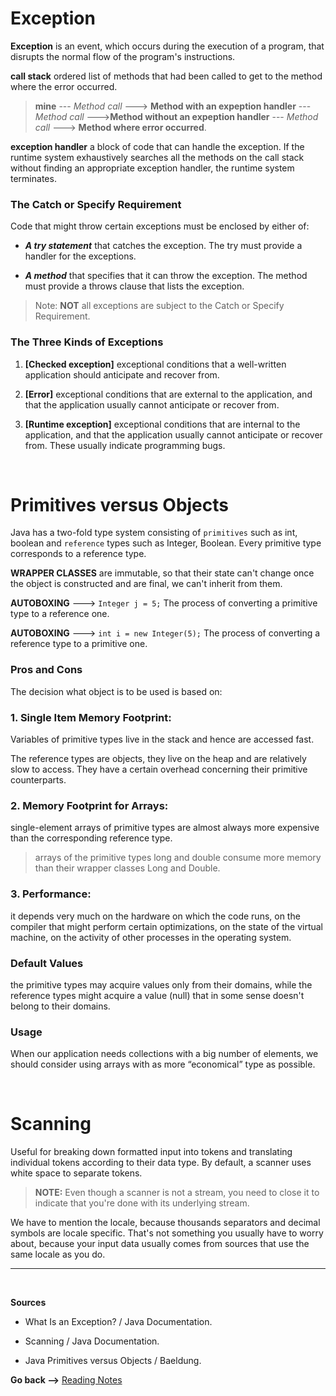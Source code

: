 # Exception

**Exception** is an event, which occurs during the execution of a program, that disrupts the normal flow of the program's instructions.

**call stack** ordered list of methods that had been called to get to the method where the error occurred.

> **mine** --- _Method call_ ---> **Method with an expeption handler** --- _Method call_ --->**Method without an expeption handler** --- _Method call_ ---> **Method where error occurred**.

**exception handler** a block of code that can handle the exception. If the runtime system exhaustively searches all the methods on the call stack without finding an appropriate exception handler, the runtime system terminates.

### **The Catch or Specify Requirement**

Code that might throw certain exceptions must be enclosed by either of:

- **_A try statement_** that catches the exception. The try must provide a handler for the exceptions.

- **_A method_** that specifies that it can throw the exception. The method must provide a throws clause that lists the exception.

> Note: **NOT** all exceptions are subject to the Catch or Specify Requirement.

### **The Three Kinds of Exceptions**

1. **[Checked exception]** exceptional conditions that a well-written application should anticipate and recover from.

2. **[Error]** exceptional conditions that are external to the application, and that the application usually cannot anticipate or recover from.

3. **[Runtime exception]** exceptional conditions that are internal to the application, and that the application usually cannot anticipate or recover from. These usually indicate programming bugs.

<br>

# Primitives versus Objects

Java has a two-fold type system consisting of `primitives` such as int, boolean and `reference` types such as Integer, Boolean. Every primitive type corresponds to a reference type.

**WRAPPER CLASSES** are immutable, so that their state can't change once the object is constructed and are final, we can't inherit from them.

**AUTOBOXING** ---> `Integer j = 5;` The process of converting a primitive type to a reference one.

**AUTOBOXING** ---> `int i = new Integer(5);` The process of converting a reference type to a primitive one.

### **Pros and Cons**

The decision what object is to be used is based on:

### 1. Single Item Memory Footprint:

Variables of primitive types live in the stack and hence are accessed fast.

The reference types are objects, they live on the heap and are relatively slow to access. They have a certain overhead concerning their primitive counterparts.

### 2. Memory Footprint for Arrays:

single-element arrays of primitive types are almost always more expensive than the corresponding reference type.

> arrays of the primitive types long and double consume more memory than their wrapper classes Long and Double.

### 3. Performance:

it depends very much on the hardware on which the code runs, on the compiler that might perform certain optimizations, on the state of the virtual machine, on the activity of other processes in the operating system.

### **Default Values**

the primitive types may acquire values only from their domains, while the reference types might acquire a value (null) that in some sense doesn't belong to their domains.

### **Usage**

When our application needs collections with a big number of elements, we should consider using arrays with as more “economical” type as possible.

<br>

# Scanning

Useful for breaking down formatted input into tokens and translating individual tokens according to their data type. By default, a scanner uses white space to separate tokens.

> **NOTE:** Even though a scanner is not a stream, you need to close it to indicate that you're done with its underlying stream.

We have to mention the locale, because thousands separators and decimal symbols are locale specific. That's not something you usually have to worry about, because your input data usually comes from sources that use the same locale as you do.

<hr>
<br>

**Sources**

- What Is an Exception? / Java Documentation.

- Scanning / Java Documentation.

- Java Primitives versus Objects / Baeldung.

**Go back -->** [Reading Notes](https://aseel-dweedar.github.io/reading-notes/)
